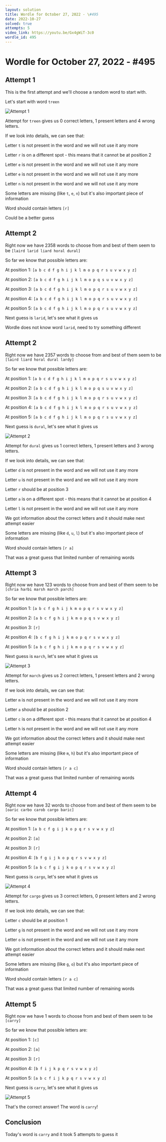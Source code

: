 ```yaml
---
layout: solution
title: Wordle for October 27, 2022 - \#495
date: 2022-10-27
solved: true
attempts: 5
video_link: https://youtu.be/Gx4gWiT-3c0
wordle_id: 495
---
```


# Wordle for October 27, 2022 - \#495

## Attempt 1

This is the first attempt and we'll choose a random word to start with.

Let's start with word `treen`

![Attempt 1](2022-10-27/attempt-1.png)

Attempt for `treen` gives us 0 correct letters, 1 present letters and 4 wrong letters.

If we look into details, we can see that:

Letter `t` is not present in the word and we will not use it any more

Letter `r` is on a different spot - this means that it cannot be at position 2

Letter `e` is not present in the word and we will not use it any more

Letter `e` is not present in the word and we will not use it any more

Letter `n` is not present in the word and we will not use it any more

Some letters are missing (like `t`, `e`, `n`) but it's also important piece of information

Word should contain letters `[r]`

Could be a better guess



## Attempt 2

Right now we have 2358 words to choose from and best of them seem to be `[laird larid liard horal dural]`

So far we know that possible letters are:

At position 1: `[a b c d f g h i j k l m o p q r s u v w x y z]`

At position 2: `[a b c d f g h i j k l m o p q s u v w x y z]`

At position 3: `[a b c d f g h i j k l m o p q r s u v w x y z]`

At position 4: `[a b c d f g h i j k l m o p q r s u v w x y z]`

At position 5: `[a b c d f g h i j k l m o p q r s u v w x y z]`

Next guess is `larid`, let's see what it gives us

Wordle does not know word `larid`, need to try something different

## Attempt 2

Right now we have 2357 words to choose from and best of them seem to be `[laird liard horal dural lardy]`

So far we know that possible letters are:

At position 1: `[a b c d f g h i j k l m o p q r s u v w x y z]`

At position 2: `[a b c d f g h i j k l m o p q s u v w x y z]`

At position 3: `[a b c d f g h i j k l m o p q r s u v w x y z]`

At position 4: `[a b c d f g h i j k l m o p q r s u v w x y z]`

At position 5: `[a b c d f g h i j k l m o p q r s u v w x y z]`

Next guess is `dural`, let's see what it gives us

![Attempt 2](2022-10-27/attempt-2.png)

Attempt for `dural` gives us 1 correct letters, 1 present letters and 3 wrong letters.

If we look into details, we can see that:

Letter `d` is not present in the word and we will not use it any more

Letter `u` is not present in the word and we will not use it any more

Letter `r` should be at position 3

Letter `a` is on a different spot - this means that it cannot be at position 4

Letter `l` is not present in the word and we will not use it any more

We got information about the correct letters and it should make next attempt easier

Some letters are missing (like `d`, `u`, `l`) but it's also important piece of information

Word should contain letters `[r a]`

That was a great guess that limited number of remaining words



## Attempt 3

Right now we have 123 words to choose from and best of them seem to be `[chria harbi marsh march parch]`

So far we know that possible letters are:

At position 1: `[a b c f g h i j k m o p q r s v w x y z]`

At position 2: `[a b c f g h i j k m o p q s v w x y z]`

At position 3: `[r]`

At position 4: `[b c f g h i j k m o p q r s v w x y z]`

At position 5: `[a b c f g h i j k m o p q r s v w x y z]`

Next guess is `march`, let's see what it gives us

![Attempt 3](2022-10-27/attempt-3.png)

Attempt for `march` gives us 2 correct letters, 1 present letters and 2 wrong letters.

If we look into details, we can see that:

Letter `m` is not present in the word and we will not use it any more

Letter `a` should be at position 2

Letter `c` is on a different spot - this means that it cannot be at position 4

Letter `h` is not present in the word and we will not use it any more

We got information about the correct letters and it should make next attempt easier

Some letters are missing (like `m`, `h`) but it's also important piece of information

Word should contain letters `[r a c]`

That was a great guess that limited number of remaining words



## Attempt 4

Right now we have 32 words to choose from and best of them seem to be `[oaric carbo carob cargo baric]`

So far we know that possible letters are:

At position 1: `[a b c f g i j k o p q r s v w x y z]`

At position 2: `[a]`

At position 3: `[r]`

At position 4: `[b f g i j k o p q r s v w x y z]`

At position 5: `[a b c f g i j k o p q r s v w x y z]`

Next guess is `cargo`, let's see what it gives us

![Attempt 4](2022-10-27/attempt-4.png)

Attempt for `cargo` gives us 3 correct letters, 0 present letters and 2 wrong letters.

If we look into details, we can see that:

Letter `c` should be at position 1

Letter `g` is not present in the word and we will not use it any more

Letter `o` is not present in the word and we will not use it any more

We got information about the correct letters and it should make next attempt easier

Some letters are missing (like `g`, `o`) but it's also important piece of information

Word should contain letters `[r a c]`

That was a great guess that limited number of remaining words



## Attempt 5

Right now we have 1 words to choose from and best of them seem to be `[carry]`

So far we know that possible letters are:

At position 1: `[c]`

At position 2: `[a]`

At position 3: `[r]`

At position 4: `[b f i j k p q r s v w x y z]`

At position 5: `[a b c f i j k p q r s v w x y z]`

Next guess is `carry`, let's see what it gives us

![Attempt 5](2022-10-27/attempt-5.png)

That's the correct answer! The word is `carry`!

## Conclusion

Today's word is `carry` and it took 5 attempts to guess it

